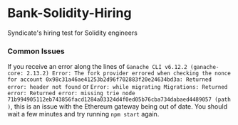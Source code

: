 # Bank-Solidity-Hiring

Syndicate's hiring test for Solidity engineers

### Common Issues

If you receive an error along the lines of `Ganache CLI v6.12.2 (ganache-core: 2.13.2) Error: The fork provider errored when checking the nonce for account 0x98c31a46ae41253b2d96f702883f20e24634bd3a: Returned error: header not found` or `Error: while migrating Migrations: Returned error: Returned error: missing trie node 71b994905112eb743856facd1284a03324d4f0ed05b76cba734dabaed4489057 (path )`, this is an issue with the Ethereum gateway being out of date. You should wait a few minutes and try running `npm start` again.
